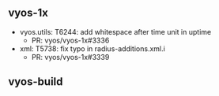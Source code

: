 ## vyos-1x
- vyos.utils: T6244: add whitespace after time unit in uptime
   - PR: vyos/vyos-1x#3336
- xml: T5738: fix typo in radius-additions.xml.i
   - PR: vyos/vyos-1x#3339


## vyos-build

